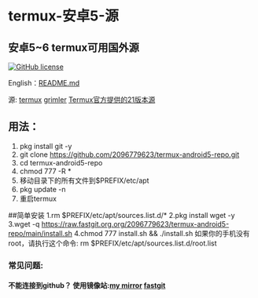 # termux-安卓5-源
## 安卓5~6 termux可用国外源

[![GitHub license](https://img.shields.io/badge/开源协议-MIT-brightgreen)](https://github.com/2096779623/termux-android5-repo/blob/main/LICENSE) 

English：[README.md](https://github.com/2096779623/termux-android5-repo/blob/master/README.md)



源: [termux](http://termux.net)   [grimler](https://grimler.se/termux/)       [Termux官方提供的21版本源](https://github.com/termux?q=21&type=&language=&sort=)


## 用法：
1. pkg install git -y
2. git clone https://github.com/2096779623/termux-android5-repo.git
3. cd termux-android5-repo
4. chmod 777 -R *
5. 移动目录下的所有文件到$PREFIX/etc/apt
6. pkg update -n
8. 重启termux


##简单安装
1.rm $PREFIX/etc/apt/sources.list.d/*
2.pkg install wget -y
3.wget -q https://raw.fastgit.org.org/2096779623/termux-android5-repo/main/install.sh
4.chmod 777 install.sh && ./install.sh
如果你的手机没有root，请执行这个命令:
rm $PREFIX/etc/apt/sources.list.d/root.list
### 常见问题:

#### 不能连接到github？ 使用镜像站:[my mirror](https://github.2096779623.workers.dev)  [fastgit](https://hub.fastgit.org)



